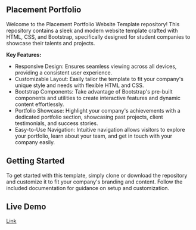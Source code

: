 ## Placement Portfolio

Welcome to the Placement Portfolio Website Template repository! This repository contains a sleek and modern website template crafted with HTML, CSS, and Bootstrap, specifically designed for student companies to showcase their talents and projects.

**Key Features:**

- Responsive Design: Ensures seamless viewing across all devices, providing a consistent user experience.
- Customizable Layout: Easily tailor the template to fit your company's unique style and needs with flexible HTML and CSS.
- Bootstrap Components: Take advantage of Bootstrap's pre-built components and utilities to create interactive features and dynamic content effortlessly.
- Portfolio Showcase: Highlight your company's achievements with a dedicated portfolio section, showcasing past projects, client testimonials, and success stories.
- Easy-to-Use Navigation: Intuitive navigation allows visitors to explore your portfolio, learn about your team, and get in touch with your company easily.

## Getting Started

To get started with this template, simply clone or download the repository and customize it to fit your company's branding and content. Follow the included documentation for guidance on setup and customization.

## Live Demo 

[Link](https://rydham1308.github.io/placement-portfolio/)
